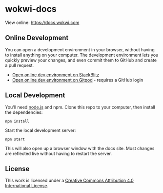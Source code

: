 # wokwi-docs

View online: https://docs.wokwi.com

## Online Development

You can open a development environment in your browser, without having to install anything on your computer. The development environment lets you quickly preview your changes, and even commit them to GitHub and create a pull request.

* [Open online dev environment on StackBlitz](https://stackblitz.io/github/wokwi/wokwi-docs)
* [Open online dev environment on Gitpod](https://gitpod.io/#https://github.com/wokwi/wokwi-docs) - requires a GitHub login

## Local Development

You'll need [node.js](https://nodejs.org/) and npm.
Clone this repo to your computer, then install the dependencies:

```console
npm install
```

Start the local development server:

```console
npm start
```

This will also open up a browser window with the docs site. Most changes are reflected live without having to restart the server.

## License

This work is licensed under a [Creative Commons Attribution 4.0 International License](https://creativecommons.org/licenses/by/4.0/).
